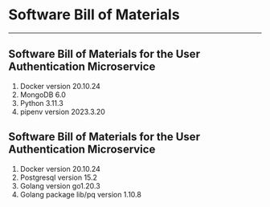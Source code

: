 # Software Bill of Materials 
---
## Software Bill of Materials for the User Authentication Microservice
1. Docker version 20.10.24
2. MongoDB 6.0
3. Python 3.11.3
4. pipenv version 2023.3.20

## Software Bill of Materials for the User Authentication Microservice
1. Docker version 20.10.24
2. Postgresql version 15.2
3. Golang version go1.20.3
4. Golang package lib/pq version 1.10.8
